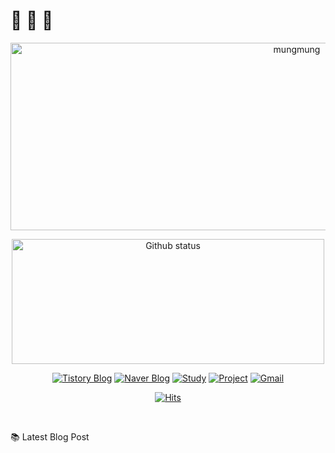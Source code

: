 # 🐔 🐝 🐜


<p align="center">
 <img width="900" height="300" alt="mungmung" src="https://user-images.githubusercontent.com/50076031/118226149-615b6700-b4c1-11eb-8252-6c7aa5f0a5bb.gif">
</p>
<p align="center"> 
  <img width="500" height="200" alt="Github status" src="https://github-readme-stats.vercel.app/api?username=JuHyun419&count_private=true&theme=radical">
</p>

<div align=center>
  
  [![Tistory Blog](http://img.shields.io/badge/-Tistory%20Blog-blue?style=flat&logo=Blogger&link=https://zzang9ha.tistory.com/)](https://zzang9ha.tistory.com/) 
  [![Naver Blog](http://img.shields.io/badge/-Naver%20Blog-green?style=flat&logo=Blogger&link=https://blog.naver.com/zzang9ha)](https://blog.naver.com/zzang9ha) 
  [![Study](http://img.shields.io/badge/-Study%20-655ced?style=flat&logo=github&link=https://github.com/JuHyun419/study)](https://github.com/JuHyun419/study) 
  [![Project](http://img.shields.io/badge/-Project-ff69b4?style=flat&logo=github&link=https://github.com/jh-project-repo)](https://github.com/jh-project-repo) 
  [![Gmail](http://img.shields.io/badge/Gmail-important?style=flat&logo=Gmail&link=mailto:zzang9haha@gmail.com)](mailto:zzang9haha@gmail.com) 

</div>

<div align=center>
 
[![Hits](https://hits.seeyoufarm.com/api/count/incr/badge.svg?url=https%3A%2F%2Fgithub.com%2FJuHyun419&count_bg=%2379C83D&title_bg=%23555555&icon=&icon_color=%23E7E7E7&title=hits&edge_flat=false)](https://hits.seeyoufarm.com)
 
</div>
 
<br>
 
📚 Latest Blog Post

